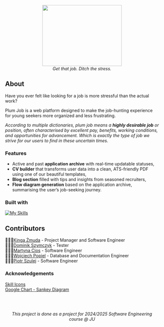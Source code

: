 <div align="center">
  <img src="https://github.com/user-attachments/assets/4adc9313-c87a-43c6-b590-8c3c67d20934" width="260" height="200" ><br>
  <i>Get that job. Ditch the stress.</i>
</div>

<!-- ### Table of contents -->

## About
Have you ever felt like looking for a job is more stressful than the actual work?

Plum Job is a web platform designed to make the job-hunting experience for young seekers more organized and less frustrating. 

_According to multiple dictionaries, plum job means a __highly desirable job__ or position, often characterised by excellent pay, benefits, working conditions, and opportunities for advancement. Which is exactly the type of job we strive for our users to find in these uncertain times._

### Features 
+ Active and past __application archive__ with real-time updatable statuses, 
+ __CV builder__ that transforms user data into a clean, ATS-friendly PDF using one of our beautiful templates,
+ __Blog section__ filled with tips and insights from seasoned recruiters,
+ __Flow diagram generation__ based on the application archive, summarising the user’s job-seeking journey.

### Built with
[![My Skills](https://skillicons.dev/icons?i=java,spring,mysql,idea,figma,aws&theme=light)](https://skillicons.dev)

<!-- TODO:
## Demo
<Here there will be a link to a deployed demo of our platform>

## Getting started
<Here there will be instructions on installing and running our project locally, via clonning from repo>
### Prerequisites (mysql, java, maven, etc.)
### Instalation (cloning project, setting up database using our script, addind .env, etc)
``` git clone https://github.com/PlumDevs/PlumJob.git ```
-->

## Contributors
👩🏻‍💻[Kinga Żmuda](https://github.com/kingazm) - Project Manager and Software Engineer <br>
👨🏼‍💻[Dominik Szymczyk](https://github.com/tytusszymczyk) - Tester <br>
👩🏼‍💻[Martyna Cios](https://github.com/cssma) - Software Engineer <br>
👨🏻‍💻[Wojciech Popiel](https://github.com/PopielWojciech) - Database and Documentation Engineer <br>
👨🏻‍💻[Piotr Szulej](https://github.com/PiterParker32) - Software Engineer

<!-- ## Contact -->

### Acknowledgements
[Skill Icons](https://github.com/tandpfun/skill-icons) <br>
[Google Chart - Sankey Diagram](https://developers.google.com/chart/interactive/docs/gallery/sankey?hl=pl)

<div align="center">
  <br>
  <img src="https://github.com/user-attachments/assets/1d1d6996-92f8-4662-bf9c-a4ab75241286" width="15" height="15"><br>
  <br>
  <i>This project is done as a project for 2024/2025 Software Engineering course @ JU </i>
</div>
